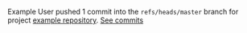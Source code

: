 Example User pushed 1 commit into the `refs/heads/master` branch for project [example repository](http://gitlab_url/example_user/example-repository). [See commits](http://gitlab_url/example_user/example-repository/commits/master)